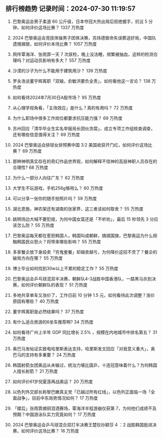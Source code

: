 
## 排行榜趋势 记录时间：2024-07-30 11:19:57
  
  1. 巴黎奥运会男子柔道 60 公斤级，日本夺冠大热出局后拒绝握手，抗议 5 分钟，如何评价这场比赛？ 1337 万热度
    
  2. 2024 巴黎奥运会竞技体操男子团体决赛，苏炜德致命失误葬送好局，中国队遗憾摘银，如何评价本场比赛？ 1057 万热度
    
  3. 网传覃海洋、张雨霏一天 7 次尿检，晚上没法睡，频繁被抽血，这样的检测合理吗？对运动员影响有多大？ 557 万热度
    
  4. 沙漠的沙子为什么不能用于建筑用沙？ 139 万热度
    
  5. 罗永浩谈董宇辉离职「双输，俞敏洪要负全责」，如何看他这一言论？ 138 万热度
    
  6. 如何看待2024年7月30日A股市场？ 95 万热度
    
  7. 从心理学视角看，「主场效应」是什么？真的有用吗？ 72 万热度
    
  8. 为什么职场中很多工作岗位都要求抗压能力强？ 69 万热度
    
  9. 苏州回应「清华毕业生实名举报局长团伙贪腐」，成立专项工作组核查调查，还有哪些信息值得关注？ 69 万热度
    
  10. 2024 巴黎奥运会排球女排预赛中国 3:2 美国收获开门红，如何评价这场比赛？ 69 万热度
    
  11. 那种神明真实存在的奇幻作品世界观，如何解释不信神的高层神职人员存在的合理性? 68 万热度
    
  12. 为什么一部分人向往广东？ 62 万热度
    
  13. 大学生不玩游戏，手机256g够用么？ 60 万热度
    
  14. 可以分享一张你的随手拍照片吗？ 59 万热度
    
  15. 湖北恩施，神农架还有湖南的张家界，这三者该如何取舍？ 55 万热度
    
  16. 姚明场边大喊不要犯规，为何中国女篮还是「不听劝」，最后 15 秒领先 3 分应该怎么防？ 55 万热度
    
  17. 巴黎奥运每天都在惹怒韩国人，韩国叫成朝鲜，搞错国旗，巴黎奥运为什么频触韩国民众怒火？将带来哪些影响？ 55 万热度
    
  18. 多家餐企放下身段卖「穷鬼套餐」却越卖越亏，为何降价这招不灵了？餐企的破局方向在哪？ 55 万热度
    
  19. 博士毕业如何找到30w以上不累的稳定工作？ 55 万热度
    
  20. 巴黎奥运会乒乓球混双半决赛，朝鲜队4-3战胜中国香港队，一路黑马杀到决赛，如何评价朝鲜队的表现？ 51 万热度
    
  21. 多地共享单车又涨价了，工作日前 10 分钟 1.5 元，如何看待此次调整？涨价原因有哪些？ 40 万热度
    
  22. 董宇辉离职是必然结果吗？ 37 万热度
    
  23. 有什么适合旅游的6坐车推荐啊? 34 万热度
    
  24. 如何看待广州上半年 GDP 同比增长 2.5% ，规模在内地城市中排名第五？ 31 万热度
    
  25. 奥巴马发帖证实致电哈里斯表达支持，哈里斯发文回应「对我意义重大」，奥巴马的支持有多重要？ 24 万热度
    
  26. 韩国射箭女团奥运从未输过，统治力堪比国乒，十连冠意味着什么？为何韩国人擅长射箭？ 21 万热度
    
  27. 如何评价61岁倪夏莲再战奥运？ 20 万热度
    
  28. 以色列外交部长称黎巴嫩真主党「已越过所有红线」，以色列正面临一场「全面战争」，目前中东局势情况如何？ 17 万热度
    
  29. 「蝶后」张雨霏摘铜泪洒赛场，覃海洋半程游崩仅获第 7，为何他们成绩不及预期？中国游泳队实力究竟如何？ 17 万热度
    
  30. 2024 巴黎奥运会乒乓球混合双打半决赛王楚钦孙颖莎 4 ：2 战胜韩国挺进决赛，如何评价这场比赛？ 16 万热度
    